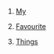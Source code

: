1. [My](https://www.youtube.com/watch?v=UlFNy9iWrpE)

2. [Favourite](https://www.youtube.com/watch?v=UlFNy9iWrpE)

3. [Things](https://www.youtube.com/watch?v=UlFNy9iWrpE)
